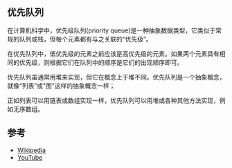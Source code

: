 ## 优先队列
在计算机科学中，优先级队列(priority queue)是一种抽象数据类型，它类似于常规的队列或栈，但每个元素都有与之关联的“优先级”。

在优先队列中，低优先级的元素之前应该是高优先级的元素。如果两个元素具有相同的优先级，则根据它们在队列中的顺序是它们的出现顺序即可。

优先队列虽通常用堆来实现，但它在概念上于堆不同。优先队列是一个抽象概念，就像“列表”或"图"这样的抽象概念一样；

正如列表可以用链表或数组实现一样，优先队列可以用堆或各种其他方法实现，例如无序数组。

## 参考
* <a href="https://en.wikipedia.org/wiki/Priority_queue">Wikipedia</a>
* <a href="https://www.youtube.com/watch?v=wptevk0bshY&list=PLLXdhg_r2hKA7DPDsunoDZ-Z769jWn4R8&index=6">YouTube</a>